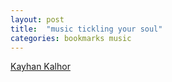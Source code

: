 ```yaml
---
layout: post
title:  "music tickling your soul"
categories: bookmarks music
---
```


[Kayhan Kalhor](https://www.youtube.com/watch?v=jMEjPKBvhzE#t=0)
